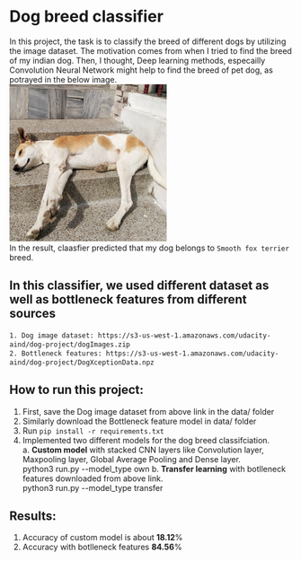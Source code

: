 # Dog breed classifier
In this project, the task is to classify the breed of different dogs by utilizing the image dataset. The motivation comes from when I tried to find the breed of my indian dog. Then, I thought, Deep learning methods, especailly Convolution Neural Network might help to find the breed of pet dog, as potrayed in the below image.  
<img src="https://github.com/KokilaJamwal/dog-breed-classifier/blob/main/data/mydog.jpeg" width="280" height="280">  
In the result, claasfier predicted that my dog belongs to `Smooth fox terrier` breed.

## In this classifier, we used different dataset as well  as bottleneck features from different sources  
    1. Dog image dataset: https://s3-us-west-1.amazonaws.com/udacity-aind/dog-project/dogImages.zip  
    2. Bottleneck features: https://s3-us-west-1.amazonaws.com/udacity-aind/dog-project/DogXceptionData.npz 
## How to run this project: 
1. First, save the Dog image dataset from above link in the data/ folder 
2. Similarly download the Bottleneck feature model in data/ folder 
3. Run `pip install -r requirements.txt`
4. Implemented two different models for the dog breed classifciation.   
    a. **Custom model** with stacked CNN layers like Convolution layer, Maxpooling layer, Global Average Pooling and Dense layer.  
                 python3 run.py --model_type own 
    b. **Transfer learning** with botlleneck features downloaded from above link.    
                 python3 run.py --model_type transfer 
## Results: 
1. Accuracy of custom model is about **18.12**% 
2. Accuracy with botlleneck features **84.56**%
        
    


    


